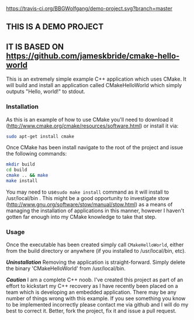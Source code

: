 https://travis-ci.org/BBGWolfgang/demo-project.svg?branch=master

## THIS IS A DEMO PROJECT
## IT IS BASED ON https://github.com/jameskbride/cmake-hello-world




This is an extremely simple example C++ application which uses CMake. 
It will build and install an application called CMakeHelloWorld which simply outputs "Hello, world!" to stdout.  

### Installation ###
As this is an example of how to use CMake you'll need to download it (http://www.cmake.org/cmake/resources/software.html) or install it via:
```bash
sudo apt-get install cmake
```
Once CMake has been install navigate to the root of the project and issue the following commands:
```bash
mkdir build
cd build
cmake .. && make
make install
```
You may need to use`sudo make install` command as it will install to /usr/local/bin .  This might be a good opportunity to investigate stow (http://www.gnu.org/software/stow/manual/stow.html) as a means of managing the installation of applications in this manner, however I haven't gotten far enough into my CMake knowledge to take that step.

### Usage ###
Once the executable has been created simply call `CMakeHelloWorld`, either from the build directory or anywhere (if you installed to /usr/local/bin, etc).

***Uninstallation*** 
Removing the application is straight-forward.  Simply delete the binary 'CMakeHelloWorld' from /usr/local/bin.
   

***Caution***
I am a complete C++ noob.  I've created this project as part of an effort to kickstart my C++ recovery as I have recently been placed on a team which is developing an embedded application.  There may be any number of things wrong with this example.  If you see something you know to be implemented incorrectly please contact me via github and I will do my best to correct it.  Better, fork the project, fix it and issue a pull request.